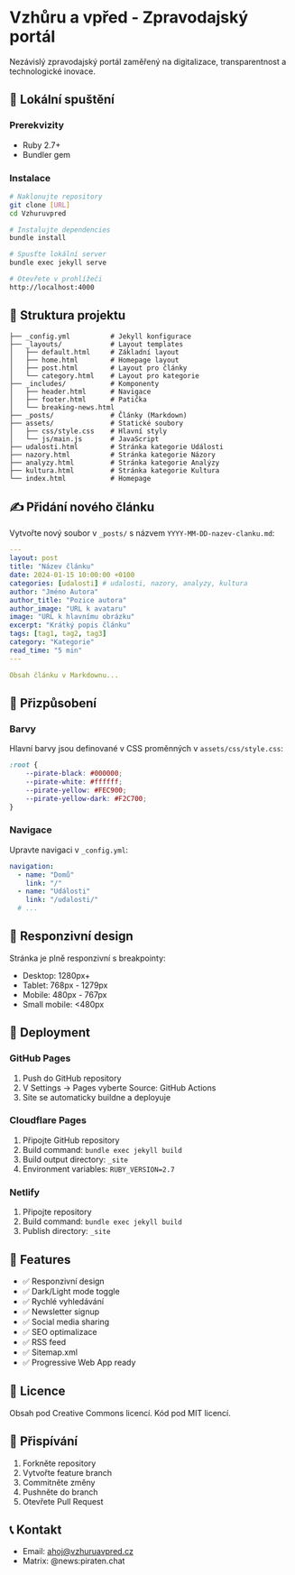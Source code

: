 # Vzhůru a vpřed - Zpravodajský portál

Nezávislý zpravodajský portál zaměřený na digitalizace, transparentnost a technologické inovace.

## 🚀 Lokální spuštění

### Prerekvizity
- Ruby 2.7+ 
- Bundler gem

### Instalace
```bash
# Naklonujte repository
git clone [URL]
cd Vzhuruvpred

# Instalujte dependencies
bundle install

# Spusťte lokální server
bundle exec jekyll serve

# Otevřete v prohlížeči
http://localhost:4000
```

## 📁 Struktura projektu

```
├── _config.yml          # Jekyll konfigurace
├── _layouts/            # Layout templates
│   ├── default.html     # Základní layout
│   ├── home.html        # Homepage layout  
│   ├── post.html        # Layout pro články
│   └── category.html    # Layout pro kategorie
├── _includes/           # Komponenty
│   ├── header.html      # Navigace
│   ├── footer.html      # Patička
│   └── breaking-news.html
├── _posts/              # Články (Markdown)
├── assets/              # Statické soubory
│   ├── css/style.css    # Hlavní styly
│   └── js/main.js       # JavaScript
├── udalosti.html        # Stránka kategorie Události
├── nazory.html          # Stránka kategorie Názory  
├── analyzy.html         # Stránka kategorie Analýzy
├── kultura.html         # Stránka kategorie Kultura
└── index.html           # Homepage
```

## ✍️ Přidání nového článku

Vytvořte nový soubor v `_posts/` s názvem `YYYY-MM-DD-nazev-clanku.md`:

```yaml
---
layout: post
title: "Název článku"
date: 2024-01-15 10:00:00 +0100
categories: [udalosti] # udalosti, nazory, analyzy, kultura
author: "Jméno Autora"
author_title: "Pozice autora"
author_image: "URL k avataru"
image: "URL k hlavnímu obrázku"
excerpt: "Krátký popis článku"
tags: [tag1, tag2, tag3]
category: "Kategorie"
read_time: "5 min"
---

Obsah článku v Markdownu...
```

## 🎨 Přizpůsobení

### Barvy
Hlavní barvy jsou definované v CSS proměnných v `assets/css/style.css`:

```css
:root {
    --pirate-black: #000000;
    --pirate-white: #ffffff;  
    --pirate-yellow: #FEC900;
    --pirate-yellow-dark: #F2C700;
}
```

### Navigace
Upravte navigaci v `_config.yml`:

```yaml
navigation:
  - name: "Domů"
    link: "/"
  - name: "Události" 
    link: "/udalosti/"
  # ...
```

## 📱 Responzivní design

Stránka je plně responzivní s breakpointy:
- Desktop: 1280px+
- Tablet: 768px - 1279px  
- Mobile: 480px - 767px
- Small mobile: <480px

## 🔧 Deployment

### GitHub Pages
1. Push do GitHub repository
2. V Settings -> Pages vyberte Source: GitHub Actions
3. Site se automaticky buildne a deployuje

### Cloudflare Pages  
1. Připojte GitHub repository
2. Build command: `bundle exec jekyll build`
3. Build output directory: `_site`
4. Environment variables: `RUBY_VERSION=2.7`

### Netlify
1. Připojte repository
2. Build command: `bundle exec jekyll build`
3. Publish directory: `_site`

## 🎯 Features

- ✅ Responzivní design
- ✅ Dark/Light mode toggle
- ✅ Rychlé vyhledávání
- ✅ Newsletter signup
- ✅ Social media sharing
- ✅ SEO optimalizace
- ✅ RSS feed
- ✅ Sitemap.xml
- ✅ Progressive Web App ready

## 📄 Licence

Obsah pod Creative Commons licencí. Kód pod MIT licencí.

## 🤝 Přispívání

1. Forkněte repository
2. Vytvořte feature branch
3. Commitněte změny  
4. Pushněte do branch
5. Otevřete Pull Request

## 📞 Kontakt

- Email: ahoj@vzhuruavpred.cz
- Matrix: @news:piraten.chat